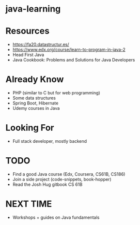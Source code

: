 # java-learning

# Resources
* https://fa20.datastructur.es/
* https://www.edx.org/course/learn-to-program-in-java-2
* Head First Java
* Java Cookbook: Problems and Solutions for Java Developers

# Already Know
* PHP (similar to C but for web programming)
* Some data structures
* Spring Boot, Hibernate
* Udemy courses in Java

# Looking For
* Full stack developer, mostly backend

# TODO
* Find a good Java course (Edx, Coursera, CS61B, CS186)
* Join a side project (code-snippets, book-hopper)
* Read the Josh Hug gitbook CS 61B

# NEXT TIME
* Workshops + guides on Java fundamentals 

